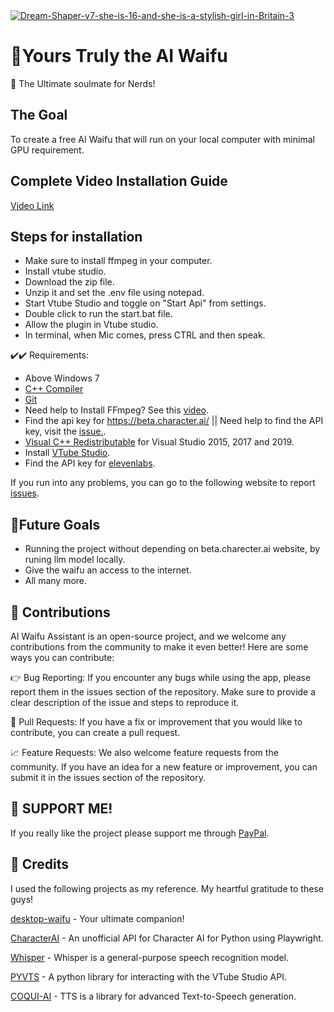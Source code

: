 <div>
 <a href="https://ibb.co/pLsZxbY"><img src="https://i.ibb.co/HHMYVB5/Dream-Shaper-v7-she-is-16-and-she-is-a-stylish-girl-in-Britain-3.jpg" alt="Dream-Shaper-v7-she-is-16-and-she-is-a-stylish-girl-in-Britain-3" border="0"></a>
  <br>
  <h1>🌟Yours Truly the AI Waifu</h1>
  <p>
    💬 The Ultimate soulmate for Nerds!
    <br>
  </p>
</div>

## The Goal
To create a free AI Waifu that will run on your local computer with minimal GPU requirement.

## Complete Video Installation Guide
[Video Link](https://youtu.be/aZDaESBFic4)

## Steps for installation

- Make sure to install ffmpeg in your computer.
- Install vtube studio.
- Download the zip file.
- Unzip it and set the .env file using notepad.
- Start Vtube Studio and toggle on "Start Api" from settings.
- Double click to run the start.bat file.
- Allow the plugin in Vtube studio.
- In terminal, when Mic comes, press CTRL and then speak.
   


✔️✔️ Requirements:
- Above Windows 7
- [C++ Compiler](https://sourceforge.net/projects/mingw-w64/)
- [Git](https://git-scm.com/)
- Need help to Install FFmpeg? See this [video](https://www.youtube.com/watch?v=EyIIvctDhYc&t=252s).
- Find the api key for https://beta.character.ai/ || Need help to find the API key, visit the [issue.](https://github.com/TumblerWarren/Waifu/issues/6).
- [Visual C++ Redistributable](https://learn.microsoft.com/en-us/cpp/windows/latest-supported-vc-redist?view=msvc-170) for Visual Studio 2015, 2017 and 2019.
- Install [VTube Studio](https://denchisoft.com/).
- Find the API key for [elevenlabs](https://beta.elevenlabs.io/speech-synthesis).

If you run into any problems, you can go to the following website to report [issues](https://github.com/TumblerWarren/Waifu/issues/new).

##  🚧Future Goals
- Running the project without depending on beta.charecter.ai website, by runing llm model locally.
- Give the waifu an access to the internet.
- All many more.


## 🤝 Contributions
AI Waifu Assistant is an open-source project, and we welcome any contributions from the community to make it even better! Here are some ways you can contribute:

👉 Bug Reporting: If you encounter any bugs while using the app, please report them in the issues section of the repository. Make sure to provide a clear description of the issue and steps to reproduce it.

🔨 Pull Requests: If you have a fix or improvement that you would like to contribute, you can create a pull request. 

📈 Feature Requests: We also welcome feature requests from the community. If you have an idea for a new feature or improvement, you can submit it in the issues section of the repository.

## 👏 SUPPORT ME!
If you really like the project please support me through [PayPal](https://paypal.me/RandomChanManga?country.x=IN&locale.x=en_GB).

## 🎁 Credits
I used the following projects as my reference. My heartful gratitude to these guys!


[desktop-waifu](https://github.com/AlizerUncaged/desktop-waifu) - Your ultimate companion!

[CharacterAI](https://github.com/kramcat/CharacterAI) - An unofficial API for Character AI for Python using Playwright.

[Whisper](https://github.com/openai/whisper) - Whisper is a general-purpose speech recognition model.

[PYVTS](https://github.com/Genteki/pyvts) - A python library for interacting with the VTube Studio API.

[COQUI-AI](https://github.com/coqui-ai/TTS) - TTS is a library for advanced Text-to-Speech generation. 
